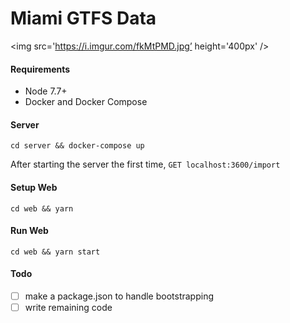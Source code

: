 # Miami GTFS Data

<img src='https://i.imgur.com/fkMtPMD.jpg’ height='400px' />

#### Requirements
* Node 7.7+
* Docker and Docker Compose

#### Server
`cd server && docker-compose up`

After starting the server the first time, `GET localhost:3600/import`

#### Setup Web
`cd web && yarn`

#### Run Web
`cd web && yarn start`

#### Todo

- [ ] make a package.json to handle bootstrapping
- [ ] write remaining code
